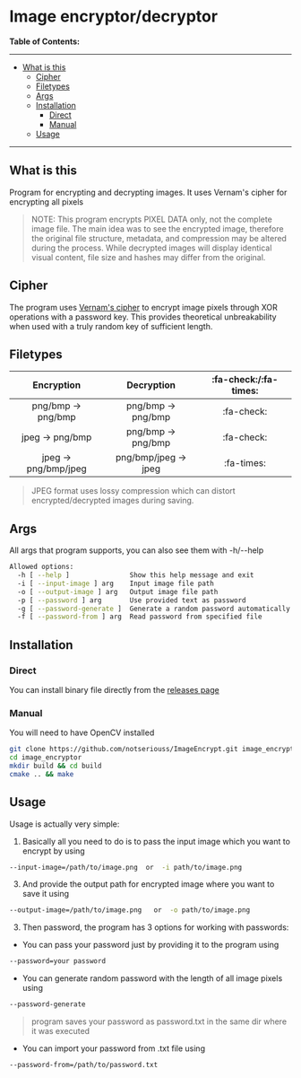 # Image encryptor/decryptor

**Table of Contents:**
***
- [What is this](#what-is-this)
  - [Cipher](#cipher)
  - [Filetypes](#filetypes)
  - [Args](#args)
  - [Installation](#installation)
    - [Direct](#direct)
    - [Manual](#manual)
  - [Usage](#usage)
***
## What is this
Program for encrypting and decrypting images. It uses Vernam's cipher for encrypting all pixels
> NOTE: 
> This program encrypts PIXEL DATA only, not the complete image file. The main idea was to see the encrypted image, therefore the original file structure, metadata, and compression may be altered during the process. While decrypted images will display identical visual content, file size and hashes may differ from the original.


## Cipher
The program uses [Vernam's cipher](https://en.wikipedia.org/w/index.php?title=Gilbert_Vernam&section=3#The_Vernam_cipher) to encrypt image pixels through XOR operations with a password key. This provides theoretical unbreakability when used with a truly random key of sufficient length.

## Filetypes
| Encryption | Decryption | :fa-check:/:fa-times: | 
| :--------------: | :--------------:| :-----------: |
| png/bmp -> png/bmp | png/bmp -> png/bmp | :fa-check: |
| jpeg -> png/bmp | png/bmp -> png/bmp | :fa-check: |
| jpeg -> png/bmp/jpeg | png/bmp/jpeg -> jpeg | :fa-times: |

>    JPEG format uses lossy compression which can distort encrypted/decrypted images during saving.

## Args

All args that program supports, you can also see them with -h/--help

```sh
Allowed options:
  -h [ --help ]               Show this help message and exit
  -i [ --input-image ] arg    Input image file path
  -o [ --output-image ] arg   Output image file path
  -p [ --password ] arg       Use provided text as password
  -g [ --password-generate ]  Generate a random password automatically
  -f [ --password-from ] arg  Read password from specified file
  ```

## Installation
### Direct
You can install binary file directly from the [releases page](https://github.com/notseriouss/ImagEncrypt/releases)

### Manual
You will need to have OpenCV installed
```sh
git clone https://github.com/notseriouss/ImageEncrypt.git image_encryptor
cd image_encryptor
mkdir build && cd build
cmake .. && make
```
## Usage
Usage is actually very simple:
1. Basically all you need to do is to pass the input image which you want to encrypt by using
```sh
--input-image=/path/to/image.png  or  -i path/to/image.png
```

3. And provide the output path for encrypted image where you want to save it  using
```sh
--output-image=/path/to/image.png   or  -o path/to/image.png
```

3.  Then password, the program has 3 options for working with passwords:
* You can pass your password just by providing it to the program using 
```sh
--password=your password
```

* You can generate random password with the length of all image pixels using
```sh
--password-generate
```
> program saves your password as password.txt in the same dir where it was executed

* You can import your password from .txt file using
```sh
--password-from=/path/to/password.txt
```
